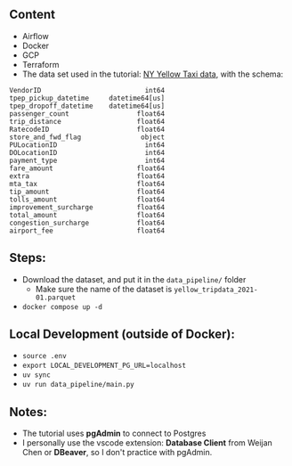## Content
- Airflow
- Docker
- GCP
- Terraform
- The data set used in the tutorial: [NY Yellow Taxi data](https://d37ci6vzurychx.cloudfront.net/trip-data/yellow_tripdata_2021-01.parquet), with the schema:
```
VendorID                          int64
tpep_pickup_datetime     datetime64[us]
tpep_dropoff_datetime    datetime64[us]
passenger_count                 float64
trip_distance                   float64
RatecodeID                      float64
store_and_fwd_flag               object
PULocationID                      int64
DOLocationID                      int64
payment_type                      int64
fare_amount                     float64
extra                           float64
mta_tax                         float64
tip_amount                      float64
tolls_amount                    float64
improvement_surcharge           float64
total_amount                    float64
congestion_surcharge            float64
airport_fee                     float64
```

## Steps:
- Download the dataset, and put it in the `data_pipeline/` folder
    - Make sure the name of the dataset is `yellow_tripdata_2021-01.parquet`
- `docker compose up -d`

## Local Development (outside of Docker):
- `source .env`
- `export LOCAL_DEVELOPMENT_PG_URL=localhost`
- `uv sync`
- `uv run data_pipeline/main.py`

## Notes:
- The tutorial uses **pgAdmin** to connect to Postgres
- I personally use the vscode extension: **Database Client** from Weijan Chen or **DBeaver**, so I don't practice with pgAdmin.